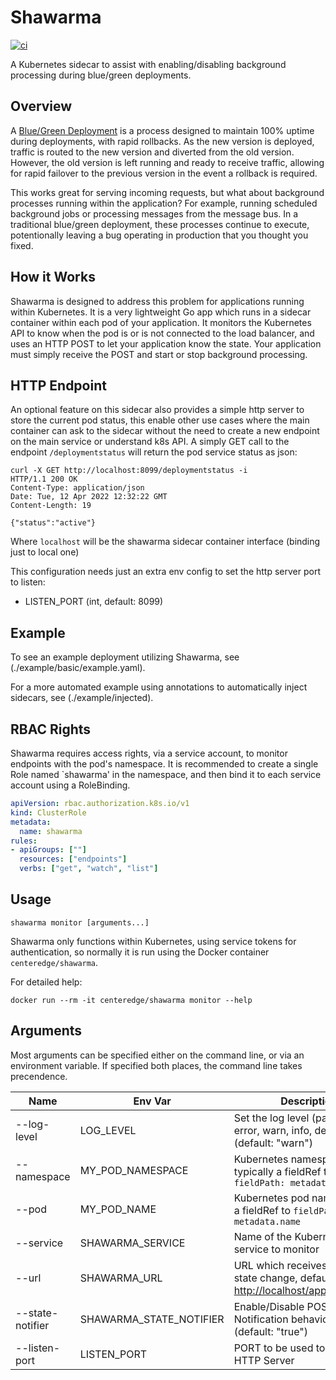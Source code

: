 # Shawarma

[![ci](https://github.com/CenterEdge/shawarma/actions/workflows/docker-image.yml/badge.svg)](https://github.com/CenterEdge/shawarma/actions/workflows/docker-image.yml)

A Kubernetes sidecar to assist with enabling/disabling background processing during blue/green
deployments.

## Overview

A [Blue/Green Deployment](https://martinfowler.com/bliki/BlueGreenDeployment.html) is a process
designed to maintain 100% uptime during deployments, with rapid rollbacks. As the new version
is deployed, traffic is routed to the new version and diverted from the old version. However,
the old version is left running and ready to receive traffic, allowing for rapid failover to
the previous version in the event a rollback is required.

This works great for serving incoming requests, but what about background processes running
within the application? For example, running scheduled background jobs or processing messages
from the message bus. In a traditional blue/green deployment, these processes continue to
execute, potentionally leaving a bug operating in production that you thought you fixed.

## How it Works

Shawarma is designed to address this problem for applications running within Kubernetes.
It is a very lightweight Go app which runs in a sidecar container within each pod of your
application. It monitors the Kubernetes API to know when the pod is or is not connected to
the load balancer, and uses an HTTP POST to let your application know the state. Your
application must simply receive the POST and start or stop background processing.

## HTTP Endpoint
An optional feature on this sidecar also provides a simple http server to store the current pod status,
this enable other use cases where the main container can ask to the sidecar without
the need to create a new endpoint on the main service or understand k8s API. 
A simply GET call to the endpoint `/deploymentstatus` will return the pod service status as json:

```
curl -X GET http://localhost:8099/deploymentstatus -i
HTTP/1.1 200 OK
Content-Type: application/json
Date: Tue, 12 Apr 2022 12:32:22 GMT
Content-Length: 19

{"status":"active"}                                        
```

Where `localhost` will be the shawarma sidecar container interface (binding just to local one)

This configuration needs just an extra env config to set the http server port to listen:
  - LISTEN_PORT (int, default: 8099)
## Example

To see an example deployment utilizing Shawarma, see (./example/basic/example.yaml).

For a more automated example using annotations to automatically inject sidecars, see
(./example/injected).

## RBAC Rights

Shawarma requires access rights, via a service account, to monitor endpoints with the
pod's namespace. It is recommended to create a single Role named `shawarma'
in the namespace, and then bind it to each service account using a RoleBinding.

```yaml
apiVersion: rbac.authorization.k8s.io/v1
kind: ClusterRole
metadata:
  name: shawarma
rules:
- apiGroups: [""]
  resources: ["endpoints"]
  verbs: ["get", "watch", "list"]
```

## Usage

`shawarma monitor [arguments...]`

Shawarma only functions within Kubernetes, using service tokens for authentication,
so normally it is run using the Docker container `centeredge/shawarma`.

For detailed help:

`docker run --rm -it centeredge/shawarma monitor --help`

## Arguments

Most arguments can be specified either on the command line, or via an environment variable.
If specified both places, the command line takes precendence.

| Name            | Env Var                 | Description |
| --------------- | ----------------------- | ----------- |
| --log-level     | LOG_LEVEL               | Set the log level (panic, fatal, error, warn, info, debug, trace) (default: "warn") |
| --namespace     | MY_POD_NAMESPACE        | Kubernetes namespace, typically a fieldRef to `fieldPath: metadata.namespace` |
| --pod           | MY_POD_NAME             | Kubernetes pod name, typically a fieldRef to `fieldPath: metadata.name` |
| --service       | SHAWARMA_SERVICE        | Name of the Kubernetes service to monitor |
| --url           | SHAWARMA_URL            | URL which receives a POST on state change, default: <http://localhost/applicationstate> |
| --state-notifier| SHAWARMA_STATE_NOTIFIER | Enable/Disable POST Notification behavior (bool) (default: "true") |
| --listen-port   | LISTEN_PORT             | PORT to be used to start the HTTP Server |
